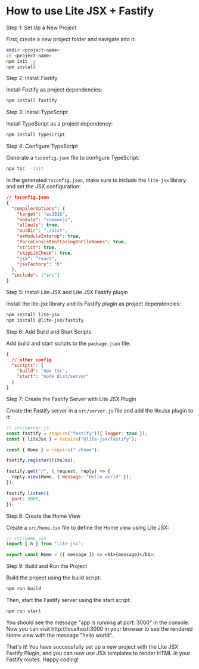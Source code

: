 # How to use Lite JSX + Fastify

Step 1: Set Up a New Project

First, create a new project folder and navigate into it:

```bash
mkdir <project-name>
cd <project-name>
npm init -y
npm install
```

Step 2: Install Fastify

Install Fastify as project dependencies:

```bash
npm install fastify
```

Step 3: Install TypeScript

Install TypeScript as a project dependency:

```bash
npm install typescript
```

Step 4: Configure TypeScript

Generate a `tsconfig.json` file to configure TypeScript:

```bash
npx tsc --init
```

In the generated `tsconfig.json`, make sure to include the `lite-jsx` library and set the JSX configuration:

```json
// tsconfig.json
{
  "compilerOptions": {
    "target": "es2016",
    "module": "commonjs",
    "allowJs": true,
    "outDir": "./dist",
    "esModuleInterop": true,
    "forceConsistentCasingInFileNames": true,
    "strict": true,
    "skipLibCheck": true,
    "jsx": "react",
    "jsxFactory": "h"
  },
  "include": ["src"]
}
```

Step 5: Install Lite JSX and Lite JSX Fastify plugin

Install the lite-jsx library and its Fastify plugin as project dependencies:

```bash
npm install lite-jsx
npm install @lite-jsx/fastify
```

Step 6: Add Build and Start Scripts

Add build and start scripts to the `package.json` file:

```json
{
  // other config
  "scripts": {
    "build": "npx tsc",
    "start": "node dist/server"
  }
}
```

Step 7: Create the Fastify Server with Lite JSX Plugin

Create the Fastify server in a `src/server.js` file and add the liteJsx plugin to it:

```js
// src/server.js
const fastify = require("fastify")({ logger: true });
const { liteJsx } = require("@lite-jsx/fastify");

const { Home } = require("./home");

fastify.register(liteJsx);

fastify.get("/", (_request, reply) => {
  reply.view(Home, { message: "Hello world" });
});

fastify.listen({
  port: 3000,
});
```

Step 8: Create the Home View

Create a `src/home.tsx` file to define the Home view using Lite JSX:

```jsx
// src/home.jsx
import { h } from "lite-jsx";

export const Home = ({ message }) => <h1>{message}</h1>;
```

Step 9: Build and Run the Project

Build the project using the build script:

```bash
npm run build
```

Then, start the Fastify server using the start script:

```bash
npm run start
```

You should see the message "app is running at port: 3000" in the console. Now you can visit http://localhost:3000 in your browser to see the rendered Home view with the message "hello world".

That's it! You have successfully set up a new project with the Lite JSX Fastify Plugin, and you can now use JSX templates to render HTML in your Fastify routes. Happy coding!

